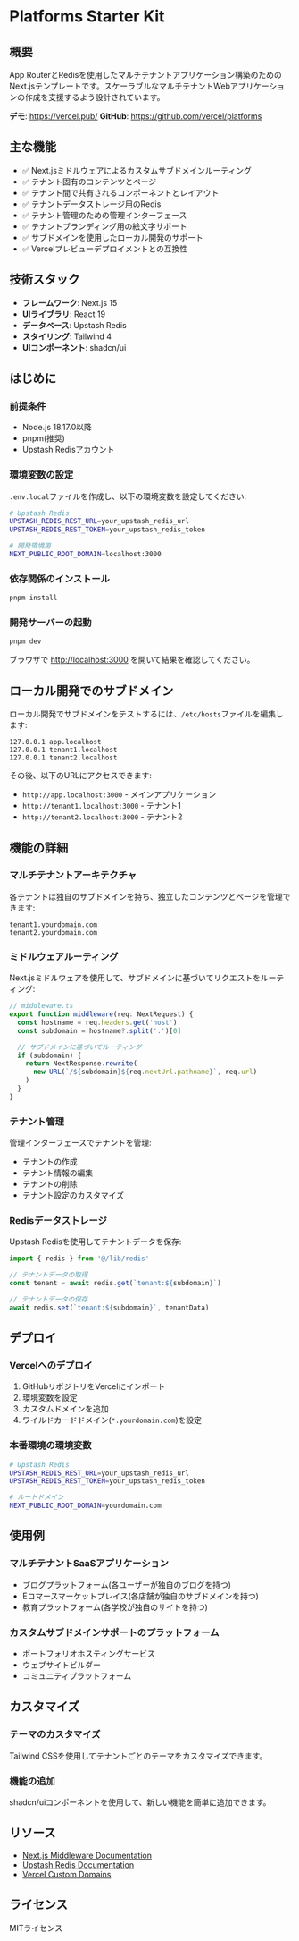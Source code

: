 # Platforms Starter Kit

## 概要

App RouterとRedisを使用したマルチテナントアプリケーション構築のためのNext.jsテンプレートです。スケーラブルなマルチテナントWebアプリケーションの作成を支援するよう設計されています。

**デモ**: https://vercel.pub/
**GitHub**: https://github.com/vercel/platforms

## 主な機能

- ✅ Next.jsミドルウェアによるカスタムサブドメインルーティング
- ✅ テナント固有のコンテンツとページ
- ✅ テナント間で共有されるコンポーネントとレイアウト
- ✅ テナントデータストレージ用のRedis
- ✅ テナント管理のための管理インターフェース
- ✅ テナントブランディング用の絵文字サポート
- ✅ サブドメインを使用したローカル開発のサポート
- ✅ Vercelプレビューデプロイメントとの互換性

## 技術スタック

- **フレームワーク**: Next.js 15
- **UIライブラリ**: React 19
- **データベース**: Upstash Redis
- **スタイリング**: Tailwind 4
- **UIコンポーネント**: shadcn/ui

## はじめに

### 前提条件

- Node.js 18.17.0以降
- pnpm(推奨)
- Upstash Redisアカウント

### 環境変数の設定

`.env.local`ファイルを作成し、以下の環境変数を設定してください:

```bash
# Upstash Redis
UPSTASH_REDIS_REST_URL=your_upstash_redis_url
UPSTASH_REDIS_REST_TOKEN=your_upstash_redis_token

# 開発環境用
NEXT_PUBLIC_ROOT_DOMAIN=localhost:3000
```

### 依存関係のインストール

```bash
pnpm install
```

### 開発サーバーの起動

```bash
pnpm dev
```

ブラウザで [http://localhost:3000](http://localhost:3000) を開いて結果を確認してください。

## ローカル開発でのサブドメイン

ローカル開発でサブドメインをテストするには、`/etc/hosts`ファイルを編集します:

```
127.0.0.1 app.localhost
127.0.0.1 tenant1.localhost
127.0.0.1 tenant2.localhost
```

その後、以下のURLにアクセスできます:
- `http://app.localhost:3000` - メインアプリケーション
- `http://tenant1.localhost:3000` - テナント1
- `http://tenant2.localhost:3000` - テナント2

## 機能の詳細

### マルチテナントアーキテクチャ

各テナントは独自のサブドメインを持ち、独立したコンテンツとページを管理できます:

```
tenant1.yourdomain.com
tenant2.yourdomain.com
```

### ミドルウェアルーティング

Next.jsミドルウェアを使用して、サブドメインに基づいてリクエストをルーティング:

```typescript
// middleware.ts
export function middleware(req: NextRequest) {
  const hostname = req.headers.get('host')
  const subdomain = hostname?.split('.')[0]

  // サブドメインに基づいてルーティング
  if (subdomain) {
    return NextResponse.rewrite(
      new URL(`/${subdomain}${req.nextUrl.pathname}`, req.url)
    )
  }
}
```

### テナント管理

管理インターフェースでテナントを管理:

- テナントの作成
- テナント情報の編集
- テナントの削除
- テナント設定のカスタマイズ

### Redisデータストレージ

Upstash Redisを使用してテナントデータを保存:

```typescript
import { redis } from '@/lib/redis'

// テナントデータの取得
const tenant = await redis.get(`tenant:${subdomain}`)

// テナントデータの保存
await redis.set(`tenant:${subdomain}`, tenantData)
```

## デプロイ

### Vercelへのデプロイ

1. GitHubリポジトリをVercelにインポート
2. 環境変数を設定
3. カスタムドメインを追加
4. ワイルドカードドメイン(`*.yourdomain.com`)を設定

### 本番環境の環境変数

```bash
# Upstash Redis
UPSTASH_REDIS_REST_URL=your_upstash_redis_url
UPSTASH_REDIS_REST_TOKEN=your_upstash_redis_token

# ルートドメイン
NEXT_PUBLIC_ROOT_DOMAIN=yourdomain.com
```

## 使用例

### マルチテナントSaaSアプリケーション

- ブログプラットフォーム(各ユーザーが独自のブログを持つ)
- Eコマースマーケットプレイス(各店舗が独自のサブドメインを持つ)
- 教育プラットフォーム(各学校が独自のサイトを持つ)

### カスタムサブドメインサポートのプラットフォーム

- ポートフォリオホスティングサービス
- ウェブサイトビルダー
- コミュニティプラットフォーム

## カスタマイズ

### テーマのカスタマイズ

Tailwind CSSを使用してテナントごとのテーマをカスタマイズできます。

### 機能の追加

shadcn/uiコンポーネントを使用して、新しい機能を簡単に追加できます。

## リソース

- [Next.js Middleware Documentation](https://nextjs.org/docs/app/building-your-application/routing/middleware)
- [Upstash Redis Documentation](https://upstash.com/docs/redis/overall/getstarted)
- [Vercel Custom Domains](https://vercel.com/docs/concepts/projects/domains)

## ライセンス

MITライセンス
